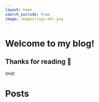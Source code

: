 ```yaml
---
layout: home
search_exclude: true
image: images/logo-bml.png
---
```


# Welcome to my blog! 

## Thanks for reading :pray:

(md)

# Posts
